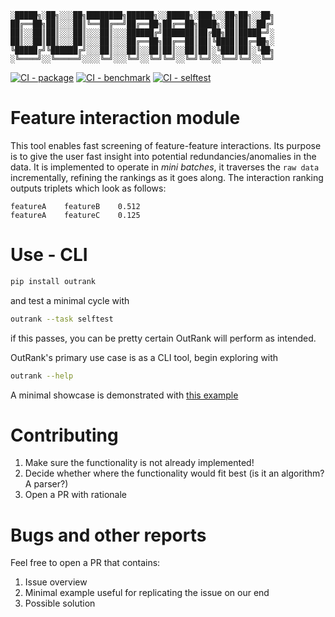 
    ░█████╗░██╗░░░██╗████████╗██████╗░░█████╗░███╗░░██╗██╗░░██╗
    ██╔══██╗██║░░░██║╚══██╔══╝██╔══██╗██╔══██╗████╗░██║██║░██╔╝
    ██║░░██║██║░░░██║░░░██║░░░██████╔╝███████║██╔██╗██║█████═╝░
    ██║░░██║██║░░░██║░░░██║░░░██╔══██╗██╔══██║██║╚████║██╔═██╗░
    ╚█████╔╝╚██████╔╝░░░██║░░░██║░░██║██║░░██║██║░╚███║██║░╚██╗
    ░╚════╝░░╚═════╝░░░░╚═╝░░░╚═╝░░╚═╝╚═╝░░╚═╝╚═╝░░╚══╝╚═╝░░╚═╝


[![CI - package](https://github.com/outbrain/outrank/actions/workflows/python-package.yml/badge.svg)](https://github.com/outbrain/outrank/actions/workflows/python-package.yml) [![CI - benchmark](https://github.com/outbrain/outrank/actions/workflows/benchmarks.yml/badge.svg)](https://github.com/outbrain/outrank/actions/workflows/benchmarks.yml) [![CI - selftest](https://github.com/outbrain/outrank/actions/workflows/selftest.yml/badge.svg)](https://github.com/outbrain/outrank/actions/workflows/selftest.yml)
# Feature interaction module

This tool enables fast screening of feature-feature interactions. Its purpose is to give the user fast insight into potential redundancies/anomalies in the data.
It is implemented to operate in _mini batches_, it traverses the `raw data` incrementally, refining the rankings as it goes along.
The interaction ranking outputs triplets which look as follows:

```
featureA	featureB	0.512
featureA	featureC	0.125
```


# Use - CLI
```bash
pip install outrank
```

and test a minimal cycle with

```bash
outrank --task selftest
```

if this passes, you can be pretty certain OutRank will perform as intended.

OutRank's primary use case is as a CLI tool, begin exploring with

```bash
outrank --help
```

A minimal showcase is demonstrated with [this example](./scripts/run_minimal.sh)

# Contributing
1. Make sure the functionality is not already implemented!
2. Decide whether where the functionality would fit best (is it an algorithm? A parser?)
3. Open a PR with rationale


# Bugs and other reports
Feel free to open a PR that contains:
1. Issue overview
2. Minimal example useful for replicating the issue on our end
3. Possible solution
